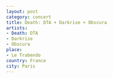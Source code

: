 ```yaml
---
layout: post
category: concert
title: Death: DTA + Darkrise + Obscura
artists: 
- Death: DTA
- Darkrise
- Obscura
place: 
- Le Trabendo
country: France
city: Paris
---
```


